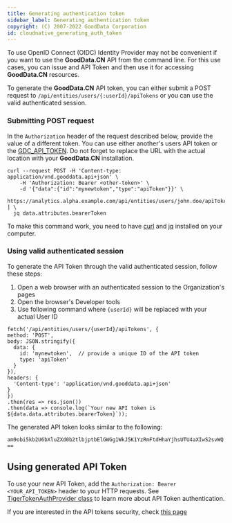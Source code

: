 ```yaml
---
title: Generating authentication token
sidebar_label: Generating authentication token
copyright: (C) 2007-2022 GoodData Corporation
id: cloudnative_generating_auth_token
---
```


To use OpenID Connect (OIDC) Identity Provider may not be convenient if you want to use the **GoodData.CN** API from the 
command line. For this use cases, you can issue and API Token and then use it for accessing **GoodData.CN**
resources.

To generate the **GoodData.CN** API token, you can either submit a POST request to `/api/entities/users/{:userId}/apiTokens` or you can use 
the valid authenticated session.

### Submitting POST request

In the `Authorization` header of the request described below, provide the value of a different token. You can use either another's users
API token or the [GDC_API_TOKEN](https://www.gooddata.com/developers/cloud-native/doc/1.7/administration/auth/bootstrap-token/). Do not forget
to replace the URL with the actual location with your **GoodData.CN** installation.

```
curl --request POST -H 'Content-type: application/vnd.gooddata.api+json' \
    -H 'Authorization: Bearer <other-token>' \
    -d '{"data":{"id":"mynewtoken","type":"apiToken"}}' \
    https://analytics.alpha.example.com/api/entities/users/john.doe/apiTokens | \
  jq data.attributes.bearerToken
```

To make this command work, you need to have [curl](https://curl.se/) and [jq](https://stedolan.github.io/jq/download/) installed on your computer.

### Using valid authenticated session

To generate the API Token through the valid authenticated session, follow these steps: 

1. Open a web browser with an authenticated session to the Organization's pages
2. Open the browser's Developer tools
3. Use following command where `{userId}` will be replaced with your actual User ID

```
fetch('/api/entities/users/{userId}/apiTokens', {
method: 'POST',
body: JSON.stringify({
  data: {
    id: 'mynewtoken',  // provide a unique ID of the API token
    type: 'apiToken'
  }
}),
headers: {
  'Content-type': 'application/vnd.gooddata.api+json'
}
})
.then(res => res.json())
.then(data => console.log(`Your new API token is ${data.data.attributes.bearerToken}`));
```

The generated API token looks similar to the following:

`am9obi5kb2U6bXluZXd0b2tlbjptbElGWGg1WkJ5K1YzRmFtdHhaYjhsUTU4aXIwS2svWQ==`

## Using generated API Token

To use your new API Token, add the `Authorization: Bearer <YOUR_API_TOKEN>` header to your HTTP requests. See [TigerTokenAuthProvider class](https://github.com/gooddata/gooddata-ui-sdk/blob/6c02df0d35687dc60ea0de5f3b8a2fdf62fa9760/libs/sdk-backend-tiger/src/auth.ts#L98) to learn more about API Token authentication.

If you are interested in the API tokens security, check [this page](https://www.gooddata.com/developers/cloud-native/doc/1.7/administration/auth/oidc-cookies/)